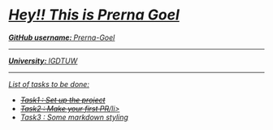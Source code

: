 <!-- Name: Prerna Goel
GitHub username: Prerna-Goel
University: IGDTU
Year: 2nd Year
Branch: IT -->


<h1><u><i>Hey!! This is Prerna Goel </h1>
<b>GitHub username: </b> <a href= "https://github.com/Prerna-Goel/" >Prerna-Goel</a>
<hr>
<b> University: </b> <a href = "[https://www.igdtuw.ac.in/](https://www.igdtuw.ac.in/)"> IGDTUW</a>
<hr>

List of tasks to be done:
<ul>
<li><strike>Task1 : Set up the project</strike></li>
<li><strike>Task2 : Make your first PR</strike>/li>
<li>Task3 : Some markdown styling </li>
